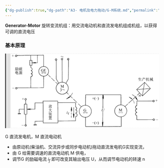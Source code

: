 ```yaml
---
{"dg-publish":true,"dg-path":"A3- 电机及电力拖动/G-M系统.md","permalink":"/A3- 电机及电力拖动/G-M系统/","dgPassFrontmatter":true,"noteIcon":"","created":"2025-08-02T10:36:28.390+08:00","updated":"2025-08-03T10:59:25.397+08:00"}
---
```


**Generator-Motor**
旋转变流机组：用交流电动机和直流发电机组成机组，以获得可调的直流电压

### 基本原理
![Functional files/Photo Resources/Pasted image 20240419162026.png](../img/user/Functional%20files/Photo%20Resources/Pasted%20image%2020240419162026.png)

G 直流发电机，M 直流电动机
- 由原动机(柴油机、交流异步或同步电动机)拖动直流发电机G实现变流，
- 由 G 给需要调速的直流电动机 M 供电，
- 调节G 的励磁电流 $i_{f}$ 即可改变其输出电压 U，从而调节电动机的转速 n 

